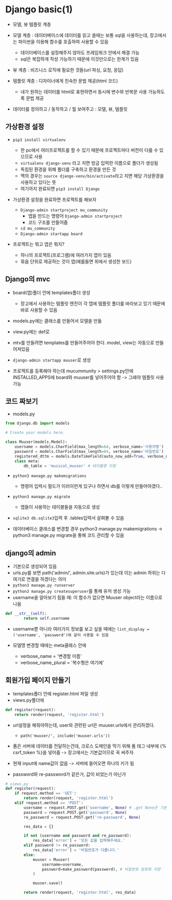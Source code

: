 # Django basic(1)

- 모델, 뷰 템플릿 계층

- 모델 계층 : 데이터베이스에 데이터를 읽고 쓸때는 보통 sql을 사용하는데, 장고에서는 파이썬을 이용해 함수를 호출하여 사용할 수 있음
  - 데이터베이스를 설정해주지 않아도 프레임워크 안에서 해결 가능
  - sql은 복잡하게 작성 가능하기 때문에 이것만으로는 한계가 있음

- 뷰 계층 : 비즈니스 로직에 필요한 것들(url 파싱, 요청, 응답)
- 템플릿 계층 : 디자이너에게 친숙한 문법 제공(html 코드)
  - 내가 원하는 데이터를 html로 표현하면서 동시에 변수와 반복문 사용 가능하도록 문법 제공
- 데이터를 정의하고 / 동작하고 / 뭘 보여주고 : 모델, 뷰, 템플릿

## 가상환경 설정

- `pip3 install virtualenv`
  - 한 pc에서 여러프로젝트를 할 수 있기 때문에 프로젝트마다 버전이 다를 수 있으므로 사용
  - `virtualenv django-venv` 라고 치면 방금 입력한 이름으로 폴더가 생성됨
  - 독립된 환경을 위해 폴더를 구축하고 환경을 만든 것
  - 맥의 경우는 `source django-venv/bin/activate`라고 치면 해당 가상환경을 사용하고 있다는 뜻
  - 여기까지 완료되면 `pip3 install Django`
- 가상환경 설정을 완료하면 프로젝트를 해보자
  - `Django-admin startproject mu_community`
    - 앱을 만드는 명령어 `Django-admin startproject`
    - 코드 구조를 만들어줌
  - `cd mu_community`
  - `Django-admin startapp board`

- 프로젝트는 뭐고 앱은 뭐지?
  - 하나의 프로젝트(프로그램)에 여러가지 앱이 있음
  - 묶음 단위로 제공하는 것이 앱(예를들면 위에서 생성한 보드)

## Django의 mvc

- board(앱)폴더 안에 templates폴더 생성
  - 장고에서 사용하는 템플릿 엔진이 각 앱에 템플릿 폴더를 바라보고 있기 때문에 바로 사용할 수 있음
- models.py에는 클래스를 만들어서 모델을 만듦
- view.py에는 def로

- mtv를 만들려면 templates를 만들어주어야 한다. model, view는 자동으로 만들어져있음
- `django-admin startapp muuser`로 생성
- 프로젝트를 등록해야 하는데 mucummunity > settings.py안에 INSTALLED_APPS에 board와 muuser를 넣어주어야 함 -> 그래야 템플릿 사용 가능

## 코드 짜보기

- models.py

```python
from django.db import models

# Create your models here.

class Muuser(models.Model):
    username = models.CharField(max_length=64, verbose_name='사용자명')
    password = models.CharField(max_length=64, verbose_name='비밀번호')
    registered_dttm = models.DateTimeField(auto_now_add=True, verbose_name='등록시간')
    class meta:
        db_table = 'musical_muuser' # 테이블명 지정
```

- `python3 manage.py makemigrations`
  - 명령어 입력시 필드가 이러이런게 있구나 하면서 db를 이렇게 만들어야겠다..

- `python3 manage.py migrate`
  - 앱들이 사용하는 테이블들을 자동으로 생성
- `sqlite3 db.sqlite3`입력 후 .tables입력서 살펴볼 수 있음
- 데이터베이스 클래스를 변경할 경우 python3 manage.py makemigrations -> python3 manage.py migrate을 통해 코드 관리할 수 있음

## django의 admin

- 기본으로 생성되어 있음
- urls.py를 보면 path('admin/', admin.site.urls)가 있는데 이는 admin 하위는 다 여기로 연결을 하겠다는 의미
- `python3 manage.py runserver`
- `python3 manage.py createsuperuser`를 통해 유저 생성 가능
- username을 알아보기 힘들 때: 이 함수가 없으면 Muuser object라는 이름으로 나옴

```python
def __str__(self):
		return self.username
```

- username뿐 아니라 여러가지 정보를 보고 싶을 때에는 `list_display = ('username', 'password')와 같이 사용할 수 있음`

- 모델명 변경할 때에는 meta클래스 안에
  - verbose_name = '변경할 이름'
  - verbose_name_plural = '복수형은 여기에'

## 회원가입 페이지 만들기

- templates폴더 안에 register.html 파일 생성
- views.py폴더에

```python
def register(request):
    return render(request, 'register.html')
```

- url설정을 해줘야하는데, user와 관련된 url은 muuser.urls에서 관리하겠다.
  - `path('muuser/', include('muuser.urls'))`
- 폼은 서버에 데이터를 전달하는건데, 크로스 도메인을 막기 위해 폼 태그 내부에 {% csrf_token %}을 넣어줌 -> 장고에서는 기본값이므로 꼭 써주자
- 현재 input에 name값이 없음 -> 서버에 들어오면 하나의 키가 됨

- password와 re-password가 같은가, 값이 비었는가 아닌가

```python
# views.py
def register(request):
    if request.method == 'GET':
        return render(request, 'register.html')
    elif request.method == 'POST':
        username = request.POST.get('username', None) # .get None은 기본값 저장
        password = request.POST.get('password', None)
        re_password = request.POST.get('re-password', None)

        res_data = {}

        if not (username and password and re_password):
            res_data['error'] = '모든 값을 입력해주세요.'
        elif password != re_password:
            res_data['error'] = '비밀번호가 다릅니다.'
        else:
            muuser = Muuser(
                username=username,
                password=make_password(password), # 비밀번호 암호화 저장
            )

            muuser.save()

        return render(request, 'register.html', res_data)
```

